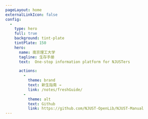 ```yaml
---
pageLayout: home
externalLinkIcon: false
config:
  -
    type: hero
    full: true
    background: tint-plate
    tintPlate: 150
    hero:
      name: 南京理工大学
      tagline: 生存手册
      text:  One-stop information platform for NJUSTers

      actions:
        -
          theme: brand
          text: 新生指南 →
          link: /notes/freshGuide/
        -
          theme: alt
          text: Github 
          link: https://github.com/NJUST-OpenLib/NJUST-Manual
---
```


